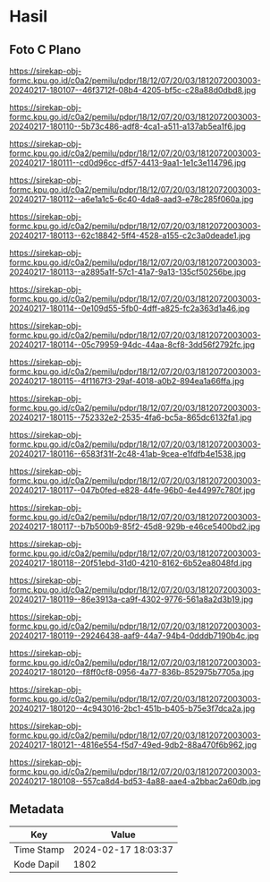 # Hasil

## Foto C Plano

https://sirekap-obj-formc.kpu.go.id/c0a2/pemilu/pdpr/18/12/07/20/03/1812072003003-20240217-180107--46f3712f-08b4-4205-bf5c-c28a88d0dbd8.jpg

https://sirekap-obj-formc.kpu.go.id/c0a2/pemilu/pdpr/18/12/07/20/03/1812072003003-20240217-180110--5b73c486-adf8-4ca1-a511-a137ab5ea1f6.jpg

https://sirekap-obj-formc.kpu.go.id/c0a2/pemilu/pdpr/18/12/07/20/03/1812072003003-20240217-180111--cd0d96cc-df57-4413-9aa1-1e1c3e114796.jpg

https://sirekap-obj-formc.kpu.go.id/c0a2/pemilu/pdpr/18/12/07/20/03/1812072003003-20240217-180112--a6e1a1c5-6c40-4da8-aad3-e78c285f060a.jpg

https://sirekap-obj-formc.kpu.go.id/c0a2/pemilu/pdpr/18/12/07/20/03/1812072003003-20240217-180113--62c18842-5ff4-4528-a155-c2c3a0deade1.jpg

https://sirekap-obj-formc.kpu.go.id/c0a2/pemilu/pdpr/18/12/07/20/03/1812072003003-20240217-180113--a2895a1f-57c1-41a7-9a13-135cf50256be.jpg

https://sirekap-obj-formc.kpu.go.id/c0a2/pemilu/pdpr/18/12/07/20/03/1812072003003-20240217-180114--0e109d55-5fb0-4dff-a825-fc2a363d1a46.jpg

https://sirekap-obj-formc.kpu.go.id/c0a2/pemilu/pdpr/18/12/07/20/03/1812072003003-20240217-180114--05c79959-94dc-44aa-8cf8-3dd56f2792fc.jpg

https://sirekap-obj-formc.kpu.go.id/c0a2/pemilu/pdpr/18/12/07/20/03/1812072003003-20240217-180115--4f1167f3-29af-4018-a0b2-894ea1a66ffa.jpg

https://sirekap-obj-formc.kpu.go.id/c0a2/pemilu/pdpr/18/12/07/20/03/1812072003003-20240217-180115--752332e2-2535-4fa6-bc5a-865dc6132fa1.jpg

https://sirekap-obj-formc.kpu.go.id/c0a2/pemilu/pdpr/18/12/07/20/03/1812072003003-20240217-180116--6583f31f-2c48-41ab-9cea-e1fdfb4e1538.jpg

https://sirekap-obj-formc.kpu.go.id/c0a2/pemilu/pdpr/18/12/07/20/03/1812072003003-20240217-180117--047b0fed-e828-44fe-96b0-4e44997c780f.jpg

https://sirekap-obj-formc.kpu.go.id/c0a2/pemilu/pdpr/18/12/07/20/03/1812072003003-20240217-180117--b7b500b9-85f2-45d8-929b-e46ce5400bd2.jpg

https://sirekap-obj-formc.kpu.go.id/c0a2/pemilu/pdpr/18/12/07/20/03/1812072003003-20240217-180118--20f51ebd-31d0-4210-8162-6b52ea8048fd.jpg

https://sirekap-obj-formc.kpu.go.id/c0a2/pemilu/pdpr/18/12/07/20/03/1812072003003-20240217-180119--86e3913a-ca9f-4302-9776-561a8a2d3b19.jpg

https://sirekap-obj-formc.kpu.go.id/c0a2/pemilu/pdpr/18/12/07/20/03/1812072003003-20240217-180119--29246438-aaf9-44a7-94b4-0dddb7190b4c.jpg

https://sirekap-obj-formc.kpu.go.id/c0a2/pemilu/pdpr/18/12/07/20/03/1812072003003-20240217-180120--f8ff0cf8-0956-4a77-836b-852975b7705a.jpg

https://sirekap-obj-formc.kpu.go.id/c0a2/pemilu/pdpr/18/12/07/20/03/1812072003003-20240217-180120--4c943016-2bc1-451b-b405-b75e3f7dca2a.jpg

https://sirekap-obj-formc.kpu.go.id/c0a2/pemilu/pdpr/18/12/07/20/03/1812072003003-20240217-180121--4816e554-f5d7-49ed-9db2-88a470f6b962.jpg

https://sirekap-obj-formc.kpu.go.id/c0a2/pemilu/pdpr/18/12/07/20/03/1812072003003-20240217-180108--557ca8d4-bd53-4a88-aae4-a2bbac2a60db.jpg


## Metadata

| Key        | Value               |
| ---------- | ------------------- |
| Time Stamp | 2024-02-17 18:03:37 |
| Kode Dapil | 1802                |



